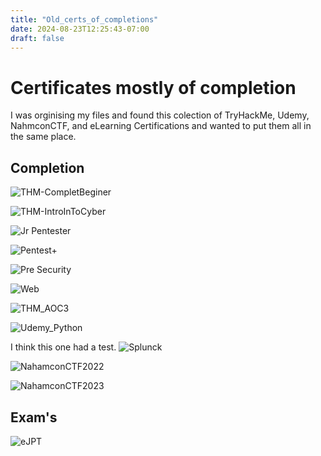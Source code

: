 ```yaml
---
title: "Old_certs_of_completions"
date: 2024-08-23T12:25:43-07:00
draft: false
---
```


# Certificates mostly of completion

I was orginising my files and found this colection of TryHackMe, Udemy, NahmconCTF, and eLearning Certifications and wanted to put them all in the same place. 

## Completion

![THM-CompletBeginer](/certs/THM-CompletBeginer.png)

![THM-IntroInToCyber](/certs/THM-IntroInToCS.png)

![Jr Pentester](/certs/THM-Jr-PenTest.png)

![Pentest+](/certs/THM-Pentest+.png)

![Pre Security](/certs/THM-PreSec.png)

![Web](/certs/THM-Web.png)

![THM_AOC3](/certs/THM_AOC3-2021.png)

![Udemy_Python](/certs/Udemy_Python_DA-V.png)

I think this one had a test.
![Splunck](/certs/Splunk-eLearning.png)

![NahamconCTF2022](/certs/NahamCon2022.png)

![NahamconCTF2023](/certs/NahamconCTF2023.png)

## Exam's

![eJPT](/certs/eJPTCertification.png)


